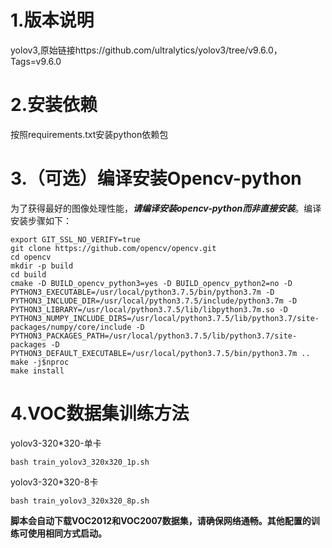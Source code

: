 # 1.版本说明
yolov3,原始链接https://github.com/ultralytics/yolov3/tree/v9.6.0，Tags=v9.6.0

# 2.安装依赖

按照requirements.txt安装python依赖包  

# 3.（可选）编译安装Opencv-python

为了获得最好的图像处理性能，***请编译安装opencv-python而非直接安装***。编译安装步骤如下：

```
export GIT_SSL_NO_VERIFY=true
git clone https://github.com/opencv/opencv.git
cd opencv
mkdir -p build
cd build
cmake -D BUILD_opencv_python3=yes -D BUILD_opencv_python2=no -D PYTHON3_EXECUTABLE=/usr/local/python3.7.5/bin/python3.7m -D PYTHON3_INCLUDE_DIR=/usr/local/python3.7.5/include/python3.7m -D PYTHON3_LIBRARY=/usr/local/python3.7.5/lib/libpython3.7m.so -D PYTHON3_NUMPY_INCLUDE_DIRS=/usr/local/python3.7.5/lib/python3.7/site-packages/numpy/core/include -D PYTHON3_PACKAGES_PATH=/usr/local/python3.7.5/lib/python3.7/site-packages -D PYTHON3_DEFAULT_EXECUTABLE=/usr/local/python3.7.5/bin/python3.7m ..
make -j$nproc
make install
```

# 4.VOC数据集训练方法

yolov3-320*320-单卡

```
bash train_yolov3_320x320_1p.sh
```

yolov3-320*320-8卡

```
bash train_yolov3_320x320_8p.sh
```

**脚本会自动下载VOC2012和VOC2007数据集，请确保网络通畅。其他配置的训练可使用相同方式启动。**